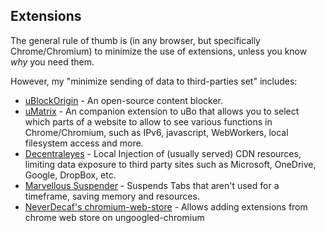 ## Extensions
The general rule of thumb is (in any browser, but specifically Chrome/Chromium) to minimize the use of extensions, unless you know *why* you need them.

However, my "minimize sending of data to third-parties set" includes:

* [uBlockOrigin](https://chrome.google.com/webstore/detail/ublock-origin/cjpalhdlnbpafiamejdnhcphjbkeiagm) - An open-source content blocker.
* [uMatrix](https://chrome.google.com/webstore/detail/umatrix/ogfcmafjalglgifnmanfmnieipoejdcf) - An companion extension to uBo that allows you to select which parts of a website to allow to see various functions in Chrome/Chromium, such as IPv6, javascript, WebWorkers, local filesystem access and more.
* [Decentraleyes](https://chrome.google.com/webstore/detail/decentraleyes/ldpochfccmkkmhdbclfhpagapcfdljkj) - Local Injection of (usually served) CDN resources, limiting data exposure to third party sites such as Microsoft, OneDrive, Google, DropBox, etc.
* [Marvellous Suspender](https://chrome.google.com/webstore/detail/the-marvellous-suspender/noogafoofpebimajpfpamcfhoaifemoa) - Suspends Tabs that aren't used for a timeframe, saving memory and resources.
* [NeverDecaf's chromium-web-store](https://github.com/NeverDecaf/chromium-web-store) - Allows adding extensions from chrome web store on ungoogled-chromium

